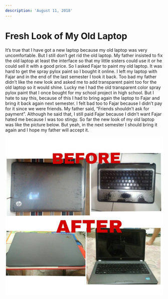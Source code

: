 ```yaml
---
description: 'August 11, 2018'
---
```


# Fresh Look of My Old Laptop

 It’s true that I have got a new laptop because my old laptop was very uncomfortable. But I still don’t get rid the old laptop. My father insisted to fix the old laptop at least the interface so that my little sisters could use it or he could sell it with a good price. So I asked Fajar to paint my old laptop. It was hard to get the spray pylox paint so I bought it online. I left my laptop with Fajar and in the end of the last semester I took it back. Too bad my father didn’t like the new look and asked me to add transparent paint too for the old laptop so it would shine. Lucky me I had the old transparent color spray pylox paint that I once bought for my school project in high school. But I hate to say this, because of this I had to bring again the laptop to Fajar and bring it back again next semester. I felt bad too to Fajar because I didn’t pay for it since we were friends. My father said, “Friends shouldn’t ask for payment”. Although he said that, I still paid Fajar because I didn’t want Fajar hated me because I was too stingy. So far the new look of my old laptop was like the picture below. But yeah, in the next semester I should bring it again and I hope my father will accept it.

![](../../.gitbook/assets/image%20%282%29.png)

